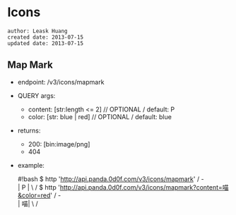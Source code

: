 # Icons

    author: Leask Huang
    created date: 2013-07-15
    updated date: 2013-07-15


## Map Mark
* endpoint: /v3/icons/mapmark
* QUERY args:
    - content: [str:length <= 2] // OPTIONAL / default: P
    - color: [str: blue | red] // OPTIONAL / default: blue
* returns:
    - 200: [bin:image/png]
    - 404
* example:

    #!bash
    $ http 'http://api.panda.0d0f.com/v3/icons/mapmark'
    / - \
    | P |
     \ /
    $ http 'http://api.panda.0d0f.com/v3/icons/mapmark?content=喵&color=red'
    / - \
    | 喵|
     \ /
